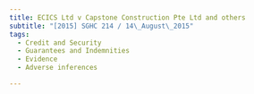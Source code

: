 ```yaml
---
title: ECICS Ltd v Capstone Construction Pte Ltd and others 
subtitle: "[2015] SGHC 214 / 14\_August\_2015"
tags:
  - Credit and Security
  - Guarantees and Indemnities
  - Evidence
  - Adverse inferences

---
```


